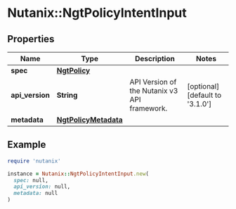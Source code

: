 # Nutanix::NgtPolicyIntentInput

## Properties

| Name | Type | Description | Notes |
| ---- | ---- | ----------- | ----- |
| **spec** | [**NgtPolicy**](NgtPolicy.md) |  |  |
| **api_version** | **String** | API Version of the Nutanix v3 API framework. | [optional][default to &#39;3.1.0&#39;] |
| **metadata** | [**NgtPolicyMetadata**](NgtPolicyMetadata.md) |  |  |

## Example

```ruby
require 'nutanix'

instance = Nutanix::NgtPolicyIntentInput.new(
  spec: null,
  api_version: null,
  metadata: null
)
```

